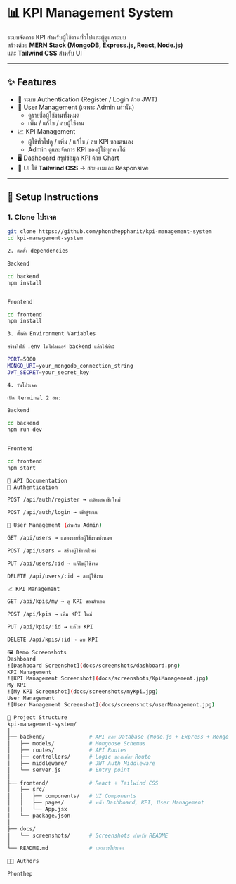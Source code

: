 # 📊 KPI Management System

ระบบจัดการ KPI สำหรับผู้ใช้งานทั่วไปและผู้ดูแลระบบ  
สร้างด้วย **MERN Stack (MongoDB, Express.js, React, Node.js)**  
และ **Tailwind CSS** สำหรับ UI  

---

## ✨ Features

- 🔑 ระบบ Authentication (Register / Login ด้วย JWT)  
- 👤 User Management (เฉพาะ Admin เท่านั้น)  
  - ดูรายชื่อผู้ใช้งานทั้งหมด  
  - เพิ่ม / แก้ไข / ลบผู้ใช้งาน  
- 📈 KPI Management  
  - ผู้ใช้ทั่วไปดู / เพิ่ม / แก้ไข / ลบ KPI ของตนเอง  
  - Admin ดูและจัดการ KPI ของผู้ใช้ทุกคนได้  
- 🖥️ Dashboard สรุปข้อมูล KPI ด้วย Chart  
- 🎨 UI ใช้ **Tailwind CSS** → สวยงามและ Responsive  

---

## 🚀 Setup Instructions

### 1. Clone โปรเจค
```bash
git clone https://github.com/phontheppharit/kpi-management-system
cd kpi-management-system

2. ติดตั้ง dependencies

Backend

cd backend
npm install


Frontend

cd frontend
npm install

3. ตั้งค่า Environment Variables

สร้างไฟล์ .env ในโฟลเดอร์ backend แล้วใส่ค่า:

PORT=5000
MONGO_URI=your_mongodb_connection_string
JWT_SECRET=your_secret_key

4. รันโปรเจค

เปิด terminal 2 อัน:

Backend

cd backend
npm run dev


Frontend

cd frontend
npm start

📡 API Documentation
🔑 Authentication

POST /api/auth/register → สมัครสมาชิกใหม่

POST /api/auth/login → เข้าสู่ระบบ

👤 User Management (สำหรับ Admin)

GET /api/users → แสดงรายชื่อผู้ใช้งานทั้งหมด

POST /api/users → สร้างผู้ใช้งานใหม่

PUT /api/users/:id → แก้ไขผู้ใช้งาน

DELETE /api/users/:id → ลบผู้ใช้งาน

📈 KPI Management

GET /api/kpis/my → ดู KPI ของตัวเอง

POST /api/kpis → เพิ่ม KPI ใหม่

PUT /api/kpis/:id → แก้ไข KPI

DELETE /api/kpis/:id → ลบ KPI

🖼️ Demo Screenshots
Dashboard
![Dashboard Screenshot](docs/screenshots/dashboard.png)   
KPI Management
![KPI Management Screenshot](docs/screenshots/KpiManagement.jpg)
My KPI
![My KPI Screenshot](docs/screenshots/myKpi.jpg)
User Management
![User Management Screenshot](docs/screenshots/userManagement.jpg)

📂 Project Structure
kpi-management-system/
│
├── backend/              # API และ Database (Node.js + Express + MongoDB)
│   ├── models/           # Mongoose Schemas
│   ├── routes/           # API Routes
│   ├── controllers/      # Logic ของแต่ละ Route
│   ├── middleware/       # JWT Auth Middleware
│   └── server.js         # Entry point
│
├── frontend/             # React + Tailwind CSS
│   ├── src/
│   │   ├── components/   # UI Components
│   │   ├── pages/        # หน้า Dashboard, KPI, User Management
│   │   └── App.jsx
│   └── package.json
│
├── docs/
│   └── screenshots/      # Screenshots สำหรับ README
│
└── README.md             # เอกสารโปรเจค

👨‍💻 Authors

Phonthep
